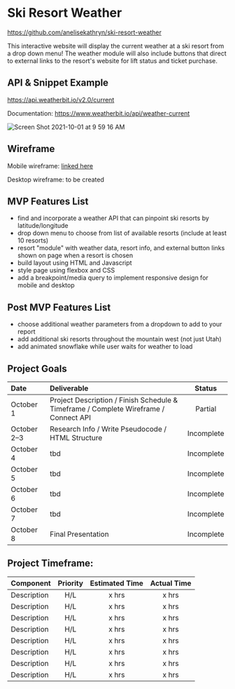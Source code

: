 # Ski Resort Weather

https://github.com/anelisekathryn/ski-resort-weather

This interactive website will display the current weather at a ski resort from a drop down menu! The weather module will also include buttons that direct to external links to the resort's website for lift status and ticket purchase.

## API & Snippet Example
https://api.weatherbit.io/v2.0/current

Documentation: https://www.weatherbit.io/api/weather-current

![Screen Shot 2021-10-01 at 9 59 16 AM](https://user-images.githubusercontent.com/90531123/135651776-14046588-33c8-4db8-b249-2399b82dc5ef.png)

## Wireframe
Mobile wireframe: [linked here](https://www.figma.com/proto/3tV9b8ID3nccd2C3zZgssV/Ski-Resort-Weather?node-id=1%3A2&scaling=scale-down&page-id=0%3A1)

Desktop wireframe: to be created

## MVP Features List
- find and incorporate a weather API that can pinpoint ski resorts by latitude/longitude
- drop down menu to choose from list of available resorts (include at least 10 resorts)
- resort "module" with weather data, resort info, and external button links shown on page when a resort is chosen
- build layout using HTML and Javascript
- style page using flexbox and CSS
- add a breakpoint/media query to implement responsive design for mobile and desktop

## Post MVP Features List
- choose additional weather parameters from a dropdown to add to your report
- add additional ski resorts throughout the mountain west (not just Utah)
- add animated snowflake while user waits for weather to load

## Project Goals
| Date           | Deliverable      | Status      |
| :------------- |:-----------------| :----------:|
| October 1     | Project Description / Finish Schedule & Timeframe / Complete Wireframe / Connect API | Partial      |
| October 2–3     | Research Info / Write Pseudocode / HTML Structure | Incomplete      |
| October 4    | tbd | Incomplete      |
| October 5    | tbd | Incomplete      |
| October 6    | tbd | Incomplete      |
| October 7    | tbd | Incomplete      |
| October 8    | Final Presentation | Incomplete      |

## Project Timeframe:
| Component               | Priority  | Estimated Time  | Actual Time  |
| :---------------------- |:---------:|:---------------:|:------------:|
| Description             | H/L       | x hrs           | x hrs        |
| Description             | H/L       | x hrs           | x hrs        |
| Description             | H/L       | x hrs           | x hrs        |
| Description             | H/L       | x hrs           | x hrs        |
| Description             | H/L       | x hrs           | x hrs        |
| Description             | H/L       | x hrs           | x hrs        |
| Description             | H/L       | x hrs           | x hrs        |
| Description             | H/L       | x hrs           | x hrs        |

